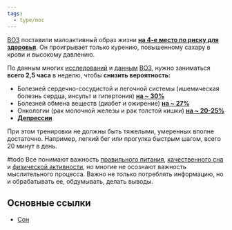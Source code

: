 ```yaml
---
tags:
  - type/moc
---
```

[ВОЗ](Всемирная%20Организация%20Здоровья.md) поставили малоактивный образ жизни [**на 4-е место по риску для здоровья**](https://apps.who.int/iris/bitstream/handle/10665/44399/9789241599979_eng.pdf?sequence=1&isAllowed=y). Он проигрывает только курению, повышенному сахару в крови и высокому давлению.

По данным многих [исследований](https://www.ncbi.nlm.nih.gov/pmc/articles/PMC1402378/) и [данным](https://apps.who.int/iris/bitstream/handle/10665/44399/9789241599979_eng.pdf?sequence=1&isAllowed=y) [ВОЗ](Всемирная%20Организация%20Здоровья.md), нужно заниматься **всего 2,5 часа** в неделю, чтобы **снизить вероятность:**

- Болезней сердечно-сосудистой и легочной системы (ишемическая болезнь сердца, инсульт и гипертония) [**на ~ 30%**](https://apps.who.int/iris/bitstream/handle/10665/44399/9789241599979_eng.pdf?sequence=1&isAllowed=y)
- Болезней обмена веществ (диабет и ожирение) [**на ~ 27%**](https://apps.who.int/iris/bitstream/handle/10665/44399/9789241599979_eng.pdf?sequence=1&isAllowed=y)
- Онкологии (рак молочной железы и рак толстой кишки) [**на ~ 20-25%**](https://apps.who.int/iris/bitstream/handle/10665/44399/9789241599979_eng.pdf?sequence=1&isAllowed=y)
- [**Депрессии**](https://apps.who.int/iris/bitstream/handle/10665/44399/9789241599979_eng.pdf?sequence=1&isAllowed=y)

При этом тренировки не должны быть тяжелыми, умеренных вполне достаточно. Например, легкий бег или прогулка быстрым шагом, всего 20 минут в день.

#todo Все понимают важность [правильного питания](Правильное%20питание.md),  [качественного сна](Качественный%20сон.md) и [физической активности](Физическая%20нагрузка.md), но многие не осознают важность мыслительного процесса. Важно не только потреблять информацию, но и обрабатывать ее, обдумывать, делать выводы.
## Основные ссылки
- [Сон](Сон.md)